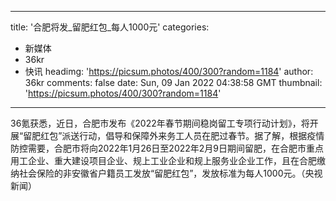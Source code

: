 
---
title: '合肥将发_留肥红包_每人1000元'
categories: 
 - 新媒体
 - 36kr
 - 快讯
headimg: 'https://picsum.photos/400/300?random=1184'
author: 36kr
comments: false
date: Sun, 09 Jan 2022 04:38:58 GMT
thumbnail: 'https://picsum.photos/400/300?random=1184'
---

<div>   
36氪获悉，近日，合肥市发布《2022年春节期间稳岗留工专项行动计划》，将开展“留肥红包”派送行动，倡导和保障外来务工人员在肥过春节。据了解，根据疫情防控需要，合肥市将向2022年1月26日至2022年2月9日期间留肥，在合肥市重点用工企业、重大建设项目企业、规上工业企业和规上服务业企业工作，且在合肥缴纳社会保险的非安徽省户籍员工发放“留肥红包”，发放标准为每人1000元。（央视新闻）  
</div>
            